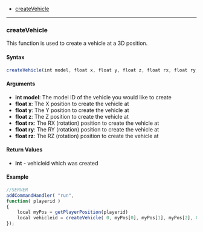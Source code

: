 - [createVehicle](#createVehicle)
---

### createVehicle
This function is used to create a vehicle at a 3D position.

#### Syntax
```js
createVehicle(int model, float x, float y, float z, float rx, float ry, float rz)
```

#### Arguments
- **int model**: The model ID of the vehicle you would like to create
- **float x**: The X position to create the vehicle at
- **float y**: The Y position to create the vehicle at
- **float z**: The Z position to create the vehicle at
- **float rx**: The RX (rotation) position to create the vehicle at
- **float ry**: The RY (rotation) position to create the vehicle at
- **float rz**: The RZ (rotation) position to create the vehicle at

#### Return Values
- **int** - vehicleid which was created

#### Example
```js
//SERVER
addCommandHandler( "run",
function( playerid )
{
    local myPos = getPlayerPosition(playerid)
    local vehicleid = createVehicle( 0, myPos[0], myPos[1], myPos[2], 0.0, 0.0, 0.0 );
});
```